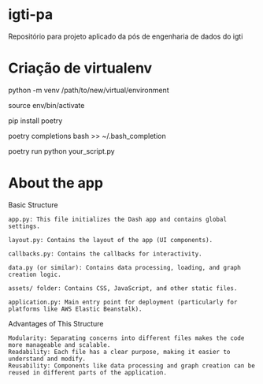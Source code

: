 # igti-pa
Repositório para projeto aplicado da pós de engenharia de dados do igti

# Criação de virtualenv

python -m venv /path/to/new/virtual/environment

source env/bin/activate

pip install poetry

poetry completions bash >> ~/.bash_completion

poetry run python your_script.py



# About the app

Basic Structure

    app.py: This file initializes the Dash app and contains global settings.

    layout.py: Contains the layout of the app (UI components).

    callbacks.py: Contains the callbacks for interactivity.

    data.py (or similar): Contains data processing, loading, and graph creation logic.

    assets/ folder: Contains CSS, JavaScript, and other static files.

    application.py: Main entry point for deployment (particularly for platforms like AWS Elastic Beanstalk).

Advantages of This Structure

    Modularity: Separating concerns into different files makes the code more manageable and scalable.
    Readability: Each file has a clear purpose, making it easier to understand and modify.
    Reusability: Components like data processing and graph creation can be reused in different parts of the application.

